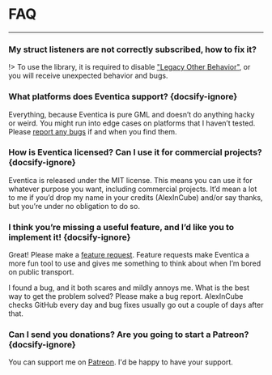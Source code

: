 # FAQ

---

### My struct listeners are not correctly subscribed, how to fix it?
!> To use the library, it is required
to disable ["Legacy Other Behavior"](https://manual.gamemaker.io/monthly/en/#t=GameMaker_Language%2FGML_Overview%2FInstance%20Keywords%2Fother.htm%23legacy_other_behaviour&rhsearch=legacy%20other%20behavior),
or you will receive unexpected behavior and bugs.

### What platforms does Eventica support? {docsify-ignore}

Everything, because Eventica is pure GML and doesn’t do anything hacky or weird. 
You might run into edge cases on platforms that I haven’t tested.
Please [report any bugs](https://github.com/AlexInCube/Eventica/issues) if and when you find them.

### How is Eventica licensed? Can I use it for commercial projects? {docsify-ignore}

Eventica is released under the MIT license. 
This means you can use it for whatever purpose you want, including commercial projects. 
It’d mean a lot to me if you’d drop my name in your credits (AlexInCube) and/or say thanks, but you’re under no obligation to do so.

### I think you’re missing a useful feature, and I’d like you to implement it! {docsify-ignore}
Great! Please make a [feature request](https://github.com/AlexInCube/Eventica/issues). 
Feature requests make Eventica a more fun tool to use and gives me something to think about when I’m bored on public transport.

I found a bug, and it both scares and mildly annoys me. What is the best way to get the problem solved?
Please make a bug report. AlexInCube checks GitHub every day and bug fixes usually go out a couple of days after that.

### Can I send you donations? Are you going to start a Patreon? {docsify-ignore}

You can support me on [Patreon](https://www.patreon.com/c/alexincube). I'd be happy to have your support.
